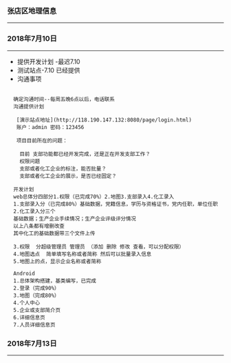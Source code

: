 ###  张店区地理信息
-----------------------------------------------------------------


###  2018年7月10日
-----------------------------------------------------------------

* 提供开发计划 -最迟7.10
* 测试站点-7.10  已经提供
* 沟通事项


```

  确定沟通时间--每周五晚6点以后，电话联系
  沟通提供计划

   [演示站点地址](http://118.190.147.132:8080/page/login.html)
   账户：admin 密码：123456

   项目目前所在的问题：

    目前 支部功能都已经开发完成，还是正在开发支部工作？
    权限问题
    支部或者化工企业的标注，能否批量？
    支部或者化工企业的展示，是否已经固定？

```


```
  开发计划
  web总体分四部分1.权限（已完成70%）2.地图3.支部录入4.化工录入
  1.支部录入分（已完成80%）基础数据，党籍信息，学历与资格证书，党内任职，单位任职
  2.化工录入分三个
  基础数据；生产企业手续情况；生产企业评级评分情况
  以上八条都有增删改查
  其中化工的基础数据带三个文件上传

  3.权限  分超级管理员 管理员 （添加 删除 修改 查看，可以分配权限）
  4.地图选点  简单填写名称或者简称 然后可以批量录入信息
  5.地图上的点，显示企业名称或者简称

  Android
  1.总体架构搭建，基类编写，已完成
  2.登录（完成90%）
  3.地图（完成80%）
  4.个人中心
  5.企业或支部简介页
  6.详细信息页
  7.人员详细信息页

```



###  2018年7月13日
-----------------------------------------------------------------
